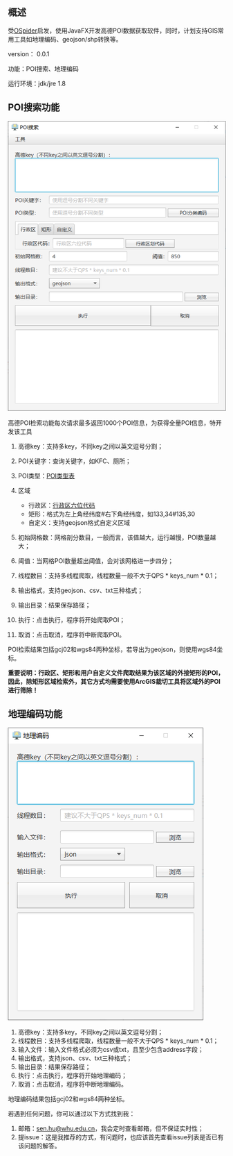 ## 概述

受[OSpider](https:/github.com/skytruine/OSpider)启发，使用JavaFX开发高德POI数据获取软件，同时，计划支持GIS常用工具如地理编码、geojson/shp转换等。

version： 0.0.1

功能：POI搜索、地理编码

运行环境：jdk/jre 1.8

## POI搜索功能

![img.png](image/poi.png)

高德POI检索功能每次请求最多返回1000个POI信息，为获得全量POI信息，特开发该工具

1. 高德key：支持多key，不同key之间以英文逗号分割；
2. POI关键字：查询关键字，如KFC、厕所；
3. POI类型：[POI类型表](https://lbs.amap.com/api/webservice/download)
4. 区域
    + 行政区：[行政区六位代码](http://www.mca.gov.cn//article/sj/xzqh/2020/202006/202008310601.shtml)
    + 矩形：格式为左上角经纬度#右下角经纬度，如133,34#135,30
    + 自定义：支持geojson格式自定义区域

5. 初始网格数：网格剖分数目，一般而言，该值越大，运行越慢，POI数量越大；
6. 阈值：当网格POI数量超出阈值，会对该网格进一步四分；
7. 线程数目：支持多线程爬取，线程数量一般不大于QPS * keys_num * 0.1；
8. 输出格式，支持geojson、csv、txt三种格式；
9. 输出目录：结果保存路径；
10. 执行：点击执行，程序将开始爬取POI；
11. 取消：点击取消，程序将中断爬取POI。

POI检索结果包括gcj02和wgs84两种坐标，若导出为geojson，则使用wgs84坐标。

**重要说明：行政区、矩形和用户自定义文件爬取结果为该区域的外接矩形的POI，因此，除矩形区域检索外，其它方式均需要使用ArcGIS裁切工具将区域外的POI进行筛除！**

## 地理编码功能

![img.png](image/geocoding.png)

1. 高德key：支持多key，不同key之间以英文逗号分割；
2. 线程数目：支持多线程爬取，线程数量一般不大于QPS * keys_num * 0.1；
3. 输入文件：输入文件格式必须为csv或txt，且至少包含address字段；
4. 输出格式，支持json、csv、txt三种格式；
5. 输出目录：结果保存路径；
10. 执行：点击执行，程序将开始地理编码；
11. 取消：点击取消，程序将中断地理编码。

地理编码结果包括gcj02和wgs84两种坐标。

若遇到任何问题，你可以通过以下方式找到我：

1. 邮箱：sen.hu@whu.edu.cn，我会定时查看邮箱，但不保证实时性；
2. 提issue：这是我推荐的方式，有问题时，也应该首先查看issue列表是否已有该问题的解答。
